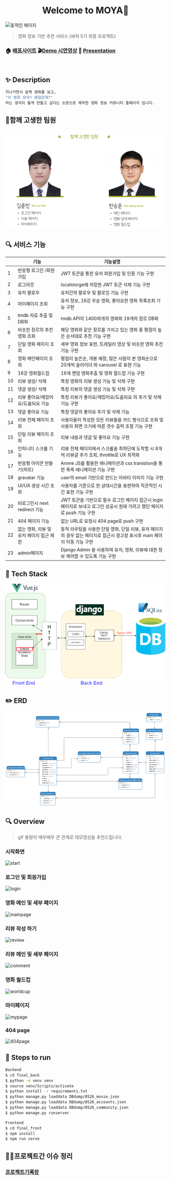 <h1 align="center">Welcome to MOYA👋</h1>



![동적인 페이지](README.assets/main.gif)

> 영화 정보 기반 추천 서비스 (싸피 5기 최종 프로젝트)

### 🏠 [배포사이트](https://swhan9404.github.io/MoyaMoya/#/)   🎬[Demo 시연영상](https://www.youtube.com/watch?v=9uv36iMI6j8&ab_channel=%EA%B9%80%EC%9C%A4%EB%B9%88)  🎤 [Presentation](https://drive.google.com/file/d/1wGFPR4kyl5CxjFnAw65OG3uJsZz08rtn/view)

<br>

## **✨ Description**

```bash
지나가면서 슬쩍 영화를 보고, 
"이 영화 모야? 괜찮은데?"
라는 생각이 들게 만들고 싶다는 소망으로 제작한 영화 정보 커뮤니티 홈페이지 입니다.
```



## 🤼함께 고생한 팀원

![Untitled (4)](README.assets/Untitled(4)-1622119699403.png)




## 🔍 서비스 기능

|      | 기능                                     | 기능설명                                                     |
| ---- | ---------------------------------------- | ------------------------------------------------------------ |
| 1    | 반응형 로그인 /회원가입                  | JWT 토큰을 통한 유저 회원가입 및 인증 기능 구현              |
| 2    | 로그아웃                                 | localstorge에 저장한 JWT 토큰 삭제 기능 구현                 |
| 3    | 유저 팔로우                              | 유저간의 팔로우 및 팔로잉 기능 구현                          |
| 4    | 마이페이지 조회                          | 유저 정보, 16강 우승 영화, 좋아요한 영화 목록조회 기능 구현  |
| 5    | tmdb 자료 추출 및 DB화                   | tmdb API의 1400여개의 영화와 19개의 장르 DB화                |
| 6    | 비슷한 장르의 추천 영화 조회             | 해당 영화와 같은 장르를 가지고 있는 영화 중 평점이 높은 순서대로 추천 기능 구현 |
| 7    | 단일 영화 페이지 조회                    | 세부 영화 정보 표현, 트레일러 영상 및 비슷한 영화 추천 기능 구현 |
| 8    | 영화 메인페이지 조회                     | 평점이 높은순, 개봉 예정, 많은 사람이 본 영화순으로 20개씩 슬라이더 와 carousel 로 표현 기능 |
| 9    | 16강 영화월드컵                          | 16개 랜덤 영화추출 및 영화 월드컵 기능 구현                  |
| 10   | 리뷰 생성/ 삭제                          | 특정 영화의 리뷰 생성 기능 및 삭제 구현                      |
| 11   | 댓글 생성/ 삭제                          | 특정 리뷰의 댓글 생성 기능 및 삭제 구현                      |
| 12   | 리뷰 좋아요/재밌어요/도움되요 기능       | 특정 리뷰가 좋아요/재밌어요/도움되요 의 추가 및 삭제 기능 구현 |
| 13   | 댓글 좋아요 기능                         | 특정 댓글의 좋아요 추가 및 삭제 기능                         |
| 14   | 리뷰 전체 페이지 조회                    | 사용자들이 작성한 모든 리뷰들을 카드 형식으로 조회 및 사용자 화면 크기에 따른 갯수 출력 조절 기능 구현 |
| 15   | 단일 리뷰 페이지 조회                    | 리뷰 내용과 댓글 및 좋아요 기능 구현                         |
| 16   | 인피니티 스크롤 기능                     | 리뷰 전체 페이지에서 스크롤을 최하단에 도착할 시 8개씩 리뷰글 추가 조회, throttle로 UX 최적화 |
| 17   | 반응형 아이콘 만들기(하트)               | Anime JS를 활용한 애니메이션과 css tranistion을 통한 폭죽 애니메이션 기능 구현 |
| 18   | gravatar 기능                            | user의 email 기반으로 만드는 아바타 이미지 기능 구현         |
| 19   | UI/UX 생성 시간 조회                     | 사용자를 기준으로 한 상대시간을 표현하여 직관적인 시간 표현 기능 구현 |
| 20   | 비로그인시 next redirect 기능            | JWT 토큰을 기반으로 필수 로그인 페이지 접근시 login 페이지로 보내고 로그인 성공시 원래 가려고 했던 페이지로 push 기능  구현 |
| 21   | 404 페이지 기능                          | 없는 URL로 요청시 404 page로 push 구현                       |
| 22   | 없는 영화, 리뷰 및 유저 페이지 접근 제한 | 동적 라우팅을 사용한 단일 영화, 단일 리뷰, 유저 페이지의 경우 없는 페이지로 접근시 경고창 표시후 main 페이지 이동 기능  구현 |
| 23   | admin페이지                              | Django Admin 을 사용하여 유저, 영화, 리뷰에 대한 정보 제어할 수 있도록 기능 구현 |



## 🔧 Tech Stack

![image-20210527214109063](README.assets/image-20210527214109063.png)



## ✏️ ERD

![image-20210527214151894](README.assets/image-20210527214151894.png)

## 🔍 Overview

> gif 용량이 매우매우 큰 관계로 데모영상을 추천드립니다. 

### 시작화면

![start](README.assets/start.gif)

### 로그인 및 회원가입

![login](README.assets/login.gif)

### 영화 메인 및 세부 페이지 

![mainpage](README.assets/mainpage.gif)

### 리뷰 작성 하기 

![review](README.assets/review.gif)

### 리뷰 메인 및 세부 페이지

![comment](README.assets/comment.gif)

### 영화 월드컵

![worldcup](README.assets/worldcup.gif)

### 마이페이지

![mypage](README.assets/mypage.gif)

### 404 page

![404page](README.assets/404page.gif)





## 🏃 Steps to run
``` bash
Backend
$ cd final_back
$ python -m venv venv
$ source venv/Scripts/activate
$ python install -r requirements.txt
$ python manage.py loaddata DBdump/0526_movie.json
$ python manage.py loaddata DBdump/0526_accounts.json
$ python manage.py loaddata DBdump/0526_community.json
$ python manage.py runserver
```

``` bash
Frontend
$ cd final_front
$ npm install
$ npm run serve
```



## ✍🏻프로젝트간 이슈 정리

### [프로젝트기록장](projectrecord.md)

